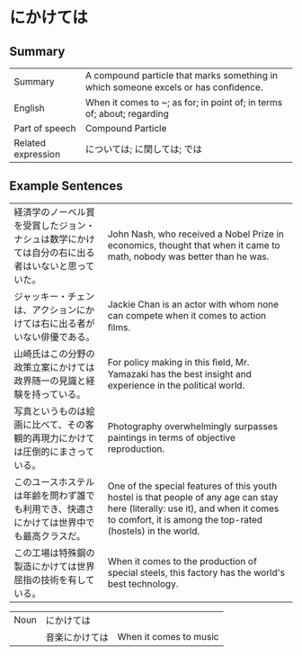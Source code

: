 # にかけては

## Summary

<table><tr>   <td>Summary</td>   <td>A compound particle that marks something in which someone excels or has conﬁdence.</td></tr><tr>   <td>English</td>   <td>When it comes to ~; as for; in point of; in terms of; about; regarding</td></tr><tr>   <td>Part of speech</td>   <td>Compound Particle</td></tr><tr>   <td>Related expression</td>   <td>については; に関しては; では</td></tr></table>

## Example Sentences

<table><tr>   <td>経済学のノーベル賞を受賞したジョン・ナシュは数学にかけては自分の右に出る者はいないと思っていた。</td>   <td>John Nash, who received a Nobel Prize in economics, thought that when it came to math, nobody was better than he was.</td></tr><tr>   <td>ジャッキー・チェンは、アクションにかけては右に出る者がいない俳優である。</td>   <td>Jackie Chan is an actor with whom none can compete when it comes to action ﬁlms.</td></tr><tr>   <td>山崎氏はこの分野の政策立案にかけては政界随一の見識と経験を持っている。</td>   <td>For policy making in this ﬁeld, Mr. Yamazaki has the best insight and experience in the political world.</td></tr><tr>   <td>写真というものは絵画に比べて、その客観的再現力にかけては圧倒的にまさっている。</td>   <td>Photography overwhelmingly surpasses paintings in terms of objective reproduction.</td></tr><tr>   <td>このユースホステルは年齢を問わず誰でも利用でき、快適さにかけては世界中でも最高クラスだ。</td>   <td>One of the special features of this youth hostel is that people of any age can stay here (literally: use it), and when it comes to comfort, it is among the top-rated (hostels) in the world.</td></tr><tr>   <td>この工場は特殊鋼の製造にかけては世界屈指の技術を有している。</td>   <td>When it comes to the production of special steels, this factory has the world's best technology.</td></tr></table>

<table class="table"><tbody><tr class="tr head"><td class="td"><span class="bold">Noun</span></td><td class="td"><span class="concept">にかけては</span></td><td class="td"></td></tr><tr class="tr"><td class="td"></td><td class="td"><span>音楽</span><span class="concept">にかけては</span></td><td class="td"><span>When it comes to music</span></td></tr></tbody></table>

